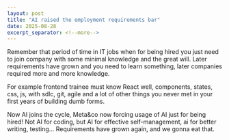 ```yaml
---
layout: post
title: "AI raised the employment requirements bar"
date: 2025-08-28
excerpt_separator: <!--more-->
---
```


Remember that period of time in IT jobs when for being hired you just need to join company with some minimal knowledge and the great will. Later requirements have grown and you need to learn something, later companies required more and more knowledge.

For example frontend trainee must know React well, components, states, css, js, with sdlc, git, agile and a lot of other things you never met in your first years of building dumb forms.

Now AI joins the cycle, Meta&co now forcing usage of AI just for being hired! Not AI for coding, but AI for effective self-management, ai for better writing, testing... Requirements have grown again, and we gonna eat that.
